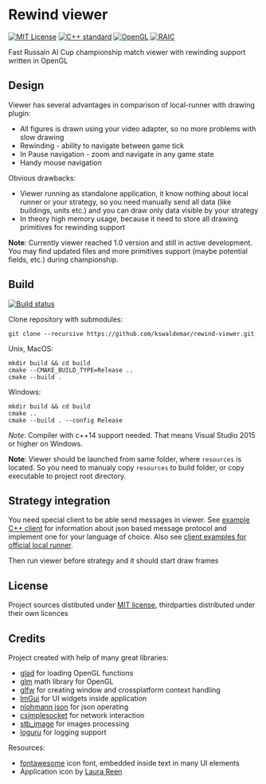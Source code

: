 # Rewind viewer

[![MIT License](https://img.shields.io/github/license/kswaldemar/rewind-viewer.svg?style=flat-square)](./LICENSE)
[![C++ standard](https://img.shields.io/badge/C++-14-blue.svg?style=flat-square)](https://isocpp.org/)
[![OpenGL](https://img.shields.io/badge/OpenGL-3.3-green.svg?style=flat-square)](https://www.khronos.org/opengl/)
[![RAIC](https://img.shields.io/badge/Russian%20AI%20Cup-2017-yellow.svg?style=flat-square)](http://russianaicup.ru/)

Fast Russain AI Cup championship match viewer with rewinding support written in OpenGL

## Design
Viewer has several advantages in comparison of local-runner with drawing plugin:
 - All figures is drawn using your video adapter, so no more problems with slow drawing
 - Rewinding - ability to navigate between game tick
 - In Pause navigation - zoom and navigate in any game state
 - Handy mouse navigation

Obvious drawbacks:
 - Viewer running as standalone application, it know nothing about local runner or your strategy, so you need manually 
send all data (like buildings, units etc.) and you can draw only data visible by your strategy
 - In theory high memory usage, because it need to store all drawing primitives for rewinding support

**Note**: Currently viewer reached 1.0 version and still in active development. 
You may find updated files and more primitives support (maybe potential fields, etc.) during championship.

## Build

[![Build status](https://travis-ci.org/kswaldemar/rewind-viewer.svg?branch=master)](https://travis-ci.org/kswaldemar/rewind-viewer)

Clone repository with submodules:
```
git clone --recursive https://github.com/kswaldemar/rewind-viewer.git
```

Unix, MacOS:
```
mkdir build && cd build
cmake --CMAKE_BUILD_TYPE=Release ..
cmake --build .
```
Windows:
```
mkdir build && cd build
cmake ..
cmake --build . --config Release
```
*Note*: Compiler with c++14 support needed. That means Visual Studio 2015 or higher on Windows. 

**Note**: Viewer should be launched from same folder, where `resources` is located. 
So you need to manualy copy `resources` to build folder, or copy executable to project root directory.

## Strategy integration
You need special client to be able send messages in viewer. See [example C++ client](https://github.com/kswaldemar/rewind-viewer/blob/master/clients/c%2B%2B/RewindClient.h) for information about json based message
protocol and implement one for your language of choice.
Also see [client examples for official local runner](https://github.com/JustAMan/russian-ai-cup-visual/tree/master/clients).

Then run viewer before strategy and it should start draw frames

## License
Project sources distibuted under [MIT license](https://github.com/kswaldemar/rewind-viewer/blob/master/LICENSE), thirdparties distributed under their own licences

## Credits
Project created with help of many great libraries:
 - [glad](https://github.com/Dav1dde/glad) for loading OpenGL functions
 - [glm](https://glm.g-truc.net/0.9.8/index.html) math library for OpenGL
 - [glfw](http://www.glfw.org/) for creating window and crossplatform context handling
 - [ImGui](https://github.com/ocornut/imgui) for UI widgets inside application
 - [nlohmann json](https://github.com/nlohmann/json) for json operating
 - [csimplesocket](https://github.com/DFHack/clsocket) for network interaction
 - [stb_image](https://github.com/nothings/stb) for images processing
 - [loguru](https://github.com/emilk/loguru) for logging support

Resources: 
 - [fontawesome](http://fontawesome.io/) icon font, embedded inside text in many UI elements
 - Application icon by [Laura Reen](https://www.iconfinder.com/laurareen)  
 
